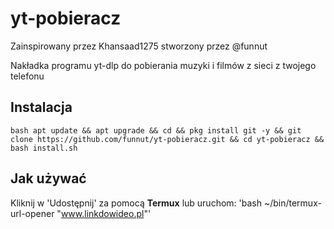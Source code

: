 # yt-pobieracz

Zainspirowany przez Khansaad1275 stworzony przez @funnut

Nakładka programu yt-dlp do pobierania muzyki i filmów z sieci z twojego telefonu

## Instalacja

`bash
apt update && apt upgrade && cd && pkg install git -y && git clone https://github.com/funnut/yt-pobieracz.git && cd yt-pobieracz && bash install.sh
`

## Jak używać

Kliknij w 'Udostępnij' za pomocą **Termux** lub uruchom: 'bash ~/bin/termux-url-opener "www.linkdowideo.pl"'
